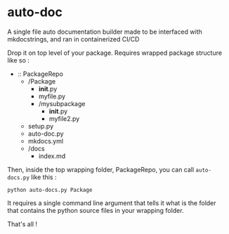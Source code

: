 # auto-doc
A single file auto documentation builder made to be interfaced with mkdocstrings, and ran in containerized CI/CD

Drop it on top level of your package. Requires wrapped package structure like so :

- :: PackageRepo
  - /Package
    - __init__.py
    - myfile.py
    - /mysubpackage
      - __init__.py
      - myfile2.py
  - setup.py
  - auto-doc.py
  - mkdocs.yml
  - /docs
    - index.md
    
Then, inside the top wrapping folder, PackageRepo, you can call `auto-docs.py` like this :
```
python auto-docs.py Package
```
It requires a single command line argument that tells it what is the folder that contains the python source files in your wrapping folder.   

That's all !
